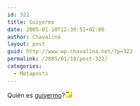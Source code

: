 ```yaml
---
id: 322
title: Guiyermo
date: 2005-01-10T12:39:51+02:00
author: Chavalina
layout: post
guid: http://www.wp.chavalina.net/?p=322
permalink: /2005/01/10/post-322/
categories:
  - Metaposts
---
```

Quién es <a href="http://www.guiyermo.net/" target="_blank">guiyermo</a>?![emo](/imagenes/emoticonos/pensativo.gif)